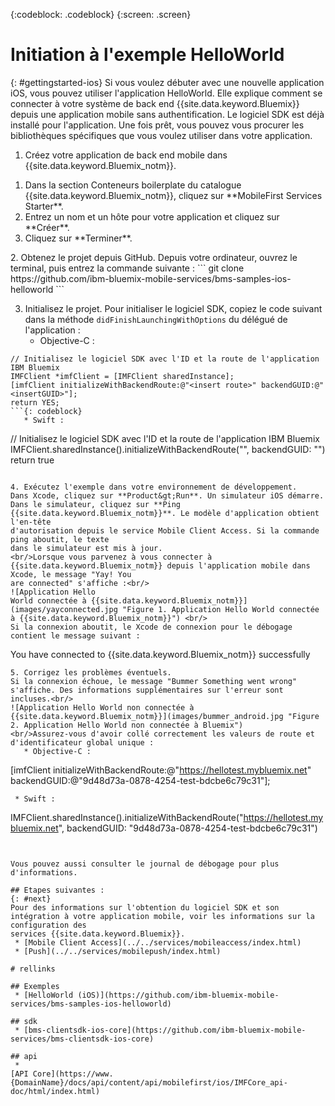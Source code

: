 <!-- Attribute definitions -->
{:codeblock: .codeblock}
{:screen: .screen}

# Initiation à l'exemple HelloWorld
{: #gettingstarted-ios}
Si vous voulez débuter avec une nouvelle application iOS, vous pouvez utiliser l'application HelloWorld. Elle explique comment se connecter à votre système de back end {{site.data.keyword.Bluemix}} depuis une application
mobile sans authentification. Le logiciel SDK est déjà installé pour l'application. Une fois prêt, vous pouvez vous procurer les bibliothèques spécifiques que vous voulez utiliser dans
votre application.

1. Créez votre application de back end mobile dans {{site.data.keyword.Bluemix_notm}}.
<ol>
	<li>Dans la section Conteneurs boilerplate du catalogue {{site.data.keyword.Bluemix_notm}}, cliquez sur **MobileFirst Services
Starter**.</li>
    <li>Entrez un nom et un hôte pour votre application et cliquez sur **Créer**.</li>
    <li>Cliquez sur **Terminer**. </li>
</ol>
2. Obtenez le projet depuis GitHub.
Depuis votre ordinateur, ouvrez le terminal, puis entrez la commande suivante :
```
git clone https://github.com/ibm-bluemix-mobile-services/bms-samples-ios-helloworld
```

3. Initialisez le projet.
Pour initialiser le logiciel SDK, copiez le code suivant dans la méthode `didFinishLaunchingWithOptions` du délégué de l'application :
   * Objective-C :
```
// Initialisez le logiciel SDK avec l'ID et la route de l'application IBM Bluemix
IMFClient *imfClient = [IMFClient sharedInstance];
[imfClient initializeWithBackendRoute:@"<insert route>" backendGUID:@"<insertGUID>"];
return YES;
```{: codeblock}
   * Swift :
```
// Initialisez le logiciel SDK avec l'ID et la route de l'application IBM Bluemix
IMFClient.sharedInstance().initializeWithBackendRoute("<insert route>", backendGUID: "<insertGUID>")
return true
```{: codeblock}

4. Exécutez l'exemple dans votre environnement de développement.
Dans Xcode, cliquez sur **Product&gt;Run**. Un simulateur iOS démarre.
Dans le simulateur, cliquez sur **Ping {{site.data.keyword.Bluemix_notm}}**. Le modèle d'application obtient l'en-tête
d'autorisation depuis le service Mobile Client Access. Si la commande ping aboutit, le texte
dans le simulateur est mis à jour.
<br/>Lorsque vous parvenez à vous connecter à {{site.data.keyword.Bluemix_notm}} depuis l'application mobile dans Xcode, le message "Yay! You
are connected" s'affiche :<br/>
![Application Hello
World connectée à {{site.data.keyword.Bluemix_notm}}](images/yayconnected.jpg "Figure 1. Application Hello World connectée à {{site.data.keyword.Bluemix_notm}}") <br/>
Si la connexion aboutit, le Xcode de connexion pour le débogage contient le message suivant :
```
You have connected to {{site.data.keyword.Bluemix_notm}} successfully
```
5. Corrigez les problèmes éventuels.
Si la connexion échoue, le message "Bummer Something went wrong" s'affiche. Des informations supplémentaires sur l'erreur sont incluses.<br/>
![Application Hello World non connectée à {{site.data.keyword.Bluemix_notm}}](images/bummer_android.jpg "Figure 2. Application Hello World non connectée à Bluemix")
<br/>Assurez-vous d'avoir collé correctement les valeurs de route et d'identificateur global unique :
   * Objective-C :
  ```
  [imfClient initializeWithBackendRoute:@"https://hellotest.mybluemix.net"
  backendGUID:@"9d48d73a-0878-4254-test-bdcbe6c79c31"];
  ``` {: codeblock}
   * Swift :
  ```
  IMFClient.sharedInstance().initializeWithBackendRoute("https://hellotest.mybluemix.net", backendGUID: "9d48d73a-0878-4254-test-bdcbe6c79c31")
  ```{: codeblock}


Vous pouvez aussi consulter le journal de débogage pour plus d'informations.

## Etapes suivantes :
{: #next}
Pour des informations sur l'obtention du logiciel SDK et son intégration à votre application mobile, voir les informations sur la configuration des
services {{site.data.keyword.Bluemix}}.
   * [Mobile Client Access](../../services/mobileaccess/index.html)
   * [Push](../../services/mobilepush/index.html)

# rellinks

## Exemples
   * [HelloWorld (iOS)](https://github.com/ibm-bluemix-mobile-services/bms-samples-ios-helloworld)

## sdk
   * [bms-clientsdk-ios-core](https://github.com/ibm-bluemix-mobile-services/bms-clientsdk-ios-core)

## api
   *
[API Core](https://www.{DomainName}/docs/api/content/api/mobilefirst/ios/IMFCore_api-doc/html/index.html)

